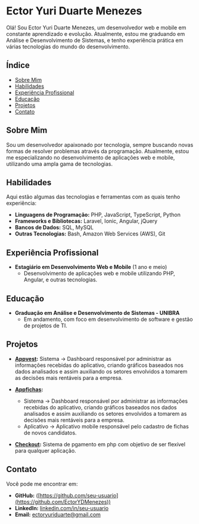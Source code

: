 # Ector Yuri Duarte Menezes

Olá! Sou Ector Yuri Duarte Menezes, um desenvolvedor web e mobile em constante aprendizado e evolução. Atualmente, estou me graduando em Análise e Desenvolvimento de Sistemas, e tenho experiência prática em várias tecnologias do mundo do desenvolvimento.

## Índice
- [Sobre Mim](#sobre-mim)
- [Habilidades](#habilidades)
- [Experiência Profissional](#experiência-profissional)
- [Educação](#educação)
- [Projetos](#projetos)
- [Contato](#contato)

## Sobre Mim

Sou um desenvolvedor apaixonado por tecnologia, sempre buscando novas formas de resolver problemas através da programação. Atualmente, estou me especializando no desenvolvimento de aplicações web e mobile, utilizando uma ampla gama de tecnologias.

## Habilidades

Aqui estão algumas das tecnologias e ferramentas com as quais tenho experiência:

- **Linguagens de Programação:** PHP, JavaScript, TypeScript, Python
- **Frameworks e Bibliotecas:** Laravel, Ionic, Angular, jQuery
- **Bancos de Dados:** SQL, MySQL
- **Outras Tecnologias:** Bash, Amazon Web Services (AWS), Git

## Experiência Profissional

- **Estagiário em Desenvolvimento Web e Mobile** (1 ano e meio)
  - Desenvolvimento de aplicações web e mobile utilizando PHP, Angular, e outras tecnologias.

## Educação

- **Graduação em Análise e Desenvolvimento de Sistemas - UNIBRA** 
  - Em andamento, com foco em desenvolvimento de software e gestão de projetos de TI.

## Projetos

- **[Appvest](#):** Sistema -> Dashboard responsável por administrar as informações recebidas do aplicativo,  criando gráficos baseados nos dados analisados e assim auxiliando os setores envolvidos a tomarem as decisões mais rentáveis para a empresa. 

- **[Appfichas](#):**
  - Sistema -> Dashboard responsável por administrar as informações recebidas do aplicativo,  criando gráficos baseados nos dados analisados e assim auxiliando os setores envolvidos a tomarem as decisões mais rentáveis para a empresa.
  - Aplicativo -> Aplicativo mobile responsável pelo cadastro de fichas de novos candidatos.

- **[Checkout](#):** Sistema de pgamento em php com objetivo de ser flexível para qualquer aplicação.

## Contato

Você pode me encontrar em:

- **GitHub:** ([https://github.com/seu-usuario](https://github.com/EctorYDMenezes))
- **LinkedIn:** [linkedin.com/in/seu-usuario](https://www.linkedin.com/in/ector-menezes/)
- **Email:** ectoryuriduarte@gmail.com

